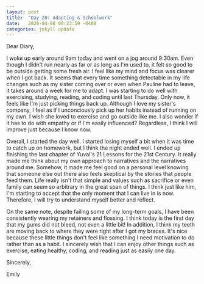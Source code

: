 ```yaml
---
layout: post
title:  "Day 20: Adapting & Schoolwork"
date:   2020-04-08 00:23:59 -0400
categories: jekyll update
---
```


Dear Diary,

I woke up early around 9am today and went on a jog around 9:30am. Even though I didn't run nearly as far or as long as I'm used to, it felt so good to be outside getting some fresh air. I feel like my mind and focus was clearer when I got back. It seems that every time something detectable in my life changes such as my sister coming over or even when Pauline had to leave, it takes around a week for me to adapt. I was starting to do well with exercising, studying, reading, and coding until last Thursday. Only now, it feels like I'm just picking things back up. Although I love my sister's company, I feel as if I unconciously pick up her habits instead of running on my own. I wish she loved to exercise and go outside like me. I also wonder if it has to do with empathy or if I'm easily influenced? Regardless, I think I will improve just because I know now. 

Overall, I started the day well. I started losing myself a bit when it was time to catch up on homework, but I think the night ended well. I ended up finishing the last chapter of Yuval's 21 Lessons for the 21st Century. It really made me think about my own approach to narratives and the narratives around me. Somehow, it made me feel good on a personal level knowing that someone else out there also feels skeptical by the stories that people feed them. Life really isn't that simple and values such as sacrifice or even family can seem so arbitrary in the great span of things. I think just like him, I'm starting to accept that the only moment that I can live in is now. Therefore, I will try to understand myself better and reflect.

On the same note, despite failing some of my long-term goals, I have been consistently wearing my retainers and flossing. I think today is the first day that my gums did not bleed, not even a little bit! In addition, I think my teeth are moving back to where they were right after I got my braces. It's nice because these little things don't feel like something I need motivation to do rather than as a habit. I sincerely wish that I can enjoy other things such as exercise, eating healthy, coding, and reading just as easily one day. 

Sincerely,

Emily